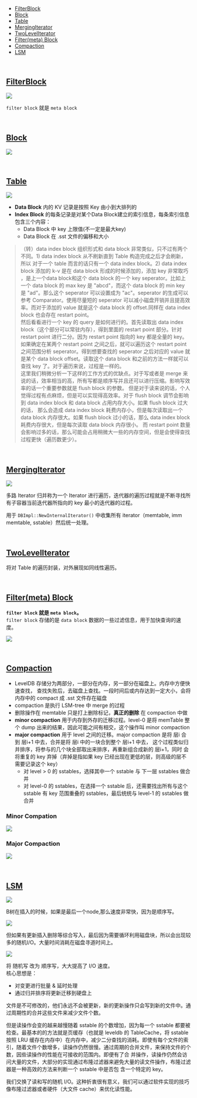 
- [FilterBlock](#FilterBlock)
- [Block](#Block)
- [Table](#Table)
- [MergingIterator](#MergingIterator)
- [TwoLevelIterator](#TwoLevelIterator)
- [Filter(meta) Block](#filter_block)
- [Compaction](#Compaction)
- [LSM](#LSM)


&nbsp;   
<a id="FilterBlock"></a>
## [FilterBlock](https://github.com/rsy56640/read_and_analyse_levelDB/blob/master/architecture/SSTable/FilterBlock%20-%202018-10-03%20-%20rsy.md)
![](assets/FilterBlock_structure_10_03.png)

`filter block` 就是 `meta block`


&nbsp;   
<a id="Block"></a>
## [Block](https://github.com/rsy56640/read_and_analyse_levelDB/blob/master/architecture/SSTable/Block%20-%202018-10-02%20-%20rsy.md)
![](assets/Block_data_structure_10_02.png)



&nbsp;   
<a id="Table"></a>
## [Table](https://github.com/rsy56640/read_and_analyse_levelDB/blob/master/architecture/SSTable/Table%20-%202018-10-04%20-%20rsy.md)

![](assets/leveldb_sstable_structure_10_03.png)


- **Data Block** 内的 KV 记录是按照 Key 由小到大排列的
- **Index Block** 的每条记录是对某个Data Block建立的索引信息，每条索引信息包含三个内容：
  - Data Block 中 key 上限值(不一定是最大key)
  - Data Block 在 .sst 文件的偏移和大小


>（转）data index block 组织形式和 data block 非常类似，只不过有两个不同。1) data index block 从不刷新直到 Table 构造完成之后才会刷新，所以 对于一个 table 而言的话只有一个 data index block。2) data index block 添加的 k-v 是在 data block 形成的时候添加的，添加 key 非常取巧 ，是上一个data block和这个 data block 的一个 key seperator。比如上一个 data block 的 max key 是 "abcd"，而这个 data block 的 min key 是 "ad"。那么这个 seperator 可以设置成为 "ac"。seperator 的生成可以参考 Comparator。使用尽量短的 seperator 可以减小磁盘开销并且提高效率。而对于添加的 value 就是这个 data block 的 offset.同样在 data index block 也会存在 restart point。   
>然后看看进行一个 key 的 query 是如何进行的。首先读取出 data index block（这个部分可以常驻内存），得到里面的 restart point 部分。针对 restart point 进行二分。因为 restart point 指向的 key 都是全量的 key。如果确定在某两个 restart point 之间之后，就可以遍历这个 restart point 之间范围分析 seperator。得到想要查找的 seperator 之后对应的 value 就是某个 data block offset。读取这个 data block 和之前的方法一样就可以查找 key 了。对于遍历来说，过程是一样的。   
>这里我们稍微分析一下这样的工作方式的优缺点。对于写或者是 merge 来说的话，效率相当的高，所有写都是顺序写并且还可以进行压缩。影响写效率的话一个重要参数就是 flush block 的参数。 但是对于读来说的话，个人觉得过程有点麻烦，但是可以实现得高效率。对于 flush block 调节会影响到 data index block 和 data block 占用内存大小。如果 flush block 过大的话， 那么会造成 data index block 耗费内存小，但是每次读取出一个 data block 内存很大。如果 flush block 过小的话，那么 data index block 耗费内存很大，但是每次读取 data block 内存很小。 而 restart point 数量会影响过多的话，那么可能会占用稍微大一些的内存空间，但是会使得查找过程更快（遍历数更少）。   


&nbsp;   
<a id="MergingIterator"></a>
## [MergingIterator](https://github.com/rsy56640/read_and_analyse_levelDB/blob/master/architecture/SSTable/MergingIterator%20-%202018-10-05%20-%20rsy.md)

![](assets/MergingIterator_children_10_05.png)

多路 Iterator 归并称为一个 Iterator 进行遍历，迭代器的遍历过程就是不断寻找所有子容器当前迭代器所指向的 key 最小的迭代器的过程。

用于 `DBImpl::NewInternalIterator()` 中收集所有 iterator（memtable, imm memtable, sstable）然后统一处理。


&nbsp;   
<a id="TwoLevelIterator"></a>
## [TwoLevelIterator](https://github.com/rsy56640/read_and_analyse_levelDB/blob/master/architecture/SSTable/TwoLevelIterator%20-%202018-10-03%20-%20rsy.md)

将对 Table 的遍历封装，对外展现如同线性遍历。


&nbsp;   
<a id="filter_block"></a>
## [Filter(meta) Block](https://github.com/rsy56640/read_and_analyse_levelDB/blob/master/architecture/SSTable/FilterBlock%20-%202018-10-03%20-%20rsy.md)

**`filter block` 就是 `meta block`。**    
`filter block` 存储的是 `data block` 数据的一些过滤信息，用于加快查询的速度。

![](assets/Filter_Block_structure_10_03.png)


&nbsp;   
<a id="Compaction"></a>
## [Compaction](https://github.com/rsy56640/read_and_analyse_levelDB/blob/master/architecture/SSTable/Compaction%20-%202018-10-05%20-%20rsy.md)

- LevelDB 存储分为两部分，一部分在内存，另一部分在磁盘上。内存中方便快速查找， 查找失败后，去磁盘上查找。一段时间后或内存达到一定大小，会将内存中的 compact 成 .sst 文件存在磁盘
- compaction 是执行 LSM-tree 中 merge 的过程
- 删除操作在 memtable 只是打上删除标记，**真正的删除** 在 compaction 中做
- **minor compaction** 用于内存到外存的迁移过程。level-0 是将 memTable 整个 dump 出来的结果，因此可能之间有相交，这个操作叫 minor compaction
- **major compaction** 用于 level 之间的迁移。major compaction 是将 层i 合到 层i+1 中去，合并是将 层i 中的一块合到整个 层i+1 中去， 这个过程类似归并排序，将参与的几个块全部取出来排序，再重新组合成新的 层i+1，同时 会将重复的 key 弃掉（弃掉是指如果 key 已经出现在更低的层，则高级的层不需要记录这个 key）
  - 对 level > 0 的 sstables，选择其中一个 sstable 与 下一层 sstables 做合并
  - 对 level-0 的 sstables，在选择一个 sstable 后，还需要找出所有与这个 sstable 有 key 范围重叠的 sstables，最后统统与 level-1 的 sstables 做合并

### Minor Compation

![](assets/Minor_Compaction_10_05.png) 

### Major Compaction

![](assets/Major_Compaction_10_05.png)


&nbsp;   
<a id="LSM"></a>
## [LSM]()

![](assets/LSM_Btree_sequential_insert_10_06.png)

B树在插入的时候，如果是最后一个node,那么速度非常快，因为是顺序写。

![](assets/LSM_Btree_random_insert_10_06.png)

但如果有更新插入删除等综合写入，最后因为需要循环利用磁盘块，所以会出现较多的随机I/O。大量时间消耗在磁盘寻道时间上。

![](assets/LSM_Btree_ranged_query_10_06.png)

将 随机写 改为 顺序写，大大提高了 I/O 速度。   
核心思想是：

- 对变更进行批量 & 延时处理
- 通过归并排序将更新迁移到硬盘上

文件是不可修改的，他们永远不会被更新，新的更新操作只会写到新的文件中。通过周期性的合并这些文件来减少文件个数。   

但是读操作会变的越来越慢随着 sstable 的个数增加，因为每一个 sstable 都要被检查。最基本的的方法就是页缓存（也就是 leveldb 的 TableCache，将 sstable 按照 LRU 缓存在内存中）在内存中，减少二分查找的消耗。即使有每个文件的索引，随着文件个数增多，读操作仍然很慢。通过周期的合并文件，来保持文件的个数，因些读操作的性能在可接收的范围内。即便有了合 并操作，读操作仍然会访问大量的文件，大部分的实现通过布隆过滤器来避免大量的读文件操作，布隆过滤器是一种高效的方法来判断一个 sstable 中是否包 含一个特定的 key。

我们交换了读和写的随机 I/O。这种折衷很有意义，我们可以通过软件实现的技巧像布隆过滤器或者硬件（大文件 cache）来优化读性能。


&nbsp;   
<a id=""></a>
## []()




